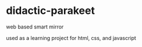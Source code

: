 # didactic-parakeet
web based smart mirror

used as a learning project for html, css, and javascript